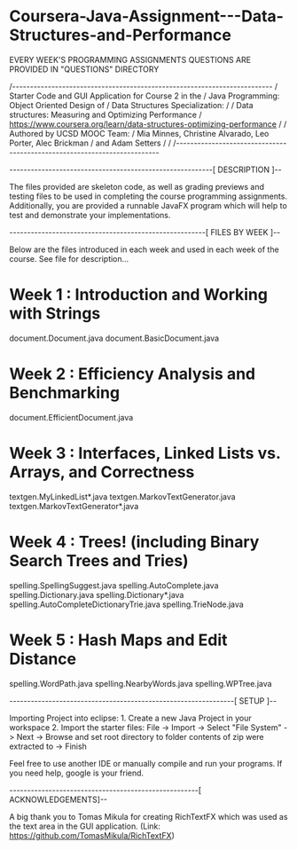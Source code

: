 # Coursera-Java-Assignment---Data-Structures-and-Performance

EVERY WEEK'S PROGRAMMING ASSIGNMENTS QUESTIONS ARE PROVIDED IN "QUESTIONS" DIRECTORY

/-------------------------------------------------------------------------
/ Starter Code and GUI Application for Course 2 in the
/ Java Programming: Object Oriented Design of 
/ Data Structures Specialization:
/
/ Data structures: Measuring and Optimizing Performance
/ https://www.coursera.org/learn/data-structures-optimizing-performance
/
/ Authored by UCSD MOOC Team:
/ Mia Minnes, Christine Alvarado, Leo Porter, Alec Brickman
/ and Adam Setters
/
/ 
/-------------------------------------------------------------------------

---------------------------------------------------------[ DESCRIPTION ]--

The files provided are skeleton code, as well as grading previews and 
testing files to be used in completing the course programming 
assignments. Additionally, you are provided a runnable JavaFX program 
which will help to test and demonstrate your implementations.

-------------------------------------------------------[ FILES BY WEEK ]--

Below are the files introduced in each week and used in each week
of the course. See file for description...

Week 1 : Introduction and Working with Strings
==============================================
document.Document.java
document.BasicDocument.java

Week 2 : Efficiency Analysis and Benchmarking
=============================================
document.EfficientDocument.java

Week 3 : Interfaces, Linked Lists vs. Arrays, and Correctness
=============================================================
textgen.MyLinkedList*.java
textgen.MarkovTextGenerator.java
textgen.MarkovTextGenerator*.java

Week 4 : Trees! (including Binary Search Trees and Tries)
=========================================================
spelling.SpellingSuggest.java
spelling.AutoComplete.java
spelling.Dictionary.java
spelling.Dictionary*.java
spelling.AutoCompleteDictionaryTrie.java
spelling.TrieNode.java

Week 5 : Hash Maps and Edit Distance
====================================
spelling.WordPath.java
spelling.NearbyWords.java
spelling.WPTree.java

---------------------------------------------------------------[ SETUP ]-- 

Importing Project into eclipse:
	1. Create a new Java Project in your workspace
	2. Import the starter files:
	  File -> Import -> Select "File System" -> Next -> Browse and set 
	  root directory to folder contents of zip were extracted to -> Finish

Feel free to use another IDE or manually compile and run your programs.
If you need help, google is your friend.

-----------------------------------------------------[ ACKNOWLEDGEMENTS]--

A big thank you to Tomas Mikula for creating RichTextFX 
which was used as the text area in the GUI application.
(Link: https://github.com/TomasMikula/RichTextFX)


